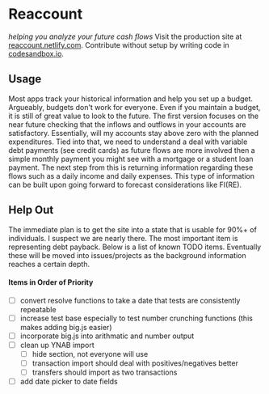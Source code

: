 # Reaccount
_helping you analyze your future cash flows_
Visit the production site at [reaccount.netlify.com](http://reaccount.netlify.com).
Contribute without setup by writing code in [codesandbox.io](https://codesandbox.io/s/github/jbolda/reaccount/tree/master).

## Usage
Most apps track your historical information and help you set up a budget. Argueably, budgets don't work for everyone. Even if you maintain a budget, it is still of great value to look to the future. The first version focuses on the near future checking that the inflows and outflows in your accounts are satisfactory. Essentially, will my accounts stay above zero with the planned expenditures. Tied into that, we need to understand a deal with variable debt payments (see credit cards) as future flows are more involved then a simple monthly payment you might see with a mortgage or a student loan payment. The next step from this is returning information regarding these flows such as a daily income and daily expenses. This type of information can be built upon going forward to forecast considerations like FI(RE).

## Help Out
The immediate plan is to get the site into a state that is usable for 90%+ of individuals. I suspect we are nearly there. The most important item is representing debt payback. Below is a list of known TODO items. Eventually these will be moved into issues/projects as the background information reaches a certain depth.

#### Items in Order of Priority
- [ ] convert resolve functions to take a date that tests are consistently repeatable
- [ ] increase test base especially to test number crunching functions (this makes adding big.js easier)
- [ ] incorporate big.js into arithmatic and number output
- [ ] clean up YNAB import
  - [ ] hide section, not everyone will use
  - [ ] transaction import should deal with positives/negatives better
  - [ ] transfers should import as two transactions
- [ ] add date picker to date fields
